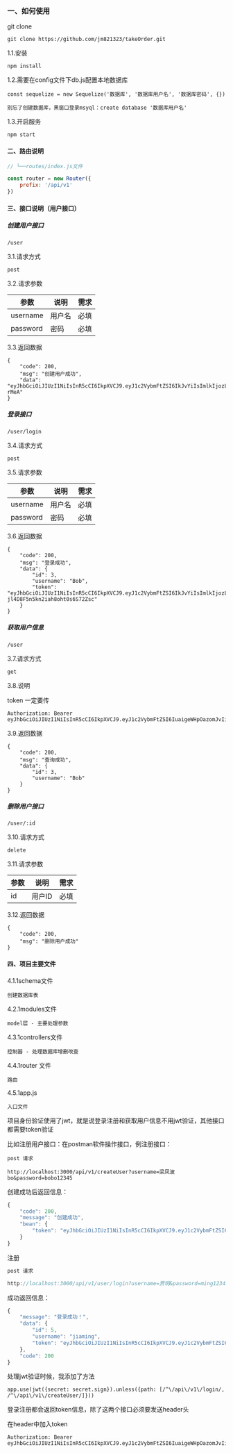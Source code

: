### 一、如何使用


git clone

```
git clone https://github.com/jm821323/takeOrder.git
```

1.1.安装

```
npm install
```

1.2.需要在config文件下db.js配置本地数据库
```
const sequelize = new Sequelize('数据库', '数据库用户名', '数据库密码', {})

别忘了创建数据库，黑窗口登录msyql：create database '数据库用户名'
```


1.3.开启服务

```
npm start
```

#### 二、路由说明

```js
// └──routes/index.js文件

const router = new Router({
    prefix: '/api/v1'
})


```

#### 三、接口说明（用户接口）

##### 创建用户接口

```
/user
```
3.1.请求方式

```
post
```
3.2.请求参数


参数 | 说明 | 需求
---|--- |---
username | 用户名 | 必填
password | 密码 | 必填

3.3.返回数据

```
{
    "code": 200,
    "msg": "创建用户成功",
    "data": "eyJhbGciOiJIUzI1NiIsInR5cCI6IkpXVCJ9.eyJ1c2VybmFtZSI6IkJvYiIsImlkIjozLCJpYXQiOjE1Mjg3NzUzOTMsImV4cCI6MTUyODc3ODk5M30.cnWcgJQF1z7adgKp49AgP4UvpqIXUNjGfjWLMq-rMeA"
}
```

##### 登录接口

```
/user/login
```
3.4.请求方式

```
post
```
3.5.请求参数


参数 | 说明 | 需求
---|--- |---
username | 用户名 | 必填
password | 密码 | 必填

3.6.返回数据

```
{
    "code": 200,
    "msg": "登录成功",
    "data": {
        "id": 3,
        "username": "Bob",
        "token": "eyJhbGciOiJIUzI1NiIsInR5cCI6IkpXVCJ9.eyJ1c2VybmFtZSI6IkJvYiIsImlkIjozLCJpYXQiOjE1Mjg3NzU0NTIsImV4cCI6MTUyODc3OTA1Mn0.v_B_EXvzYTk7Wz-jl4D8F5n5kn2iah8oht0s6S72Zsc"
    }
}
```

##### 获取用户信息

```
/user
```
3.7.请求方式

```
get
```
3.8.说明

token 一定要传

```
Authorization: Bearer eyJhbGciOiJIUzI1NiIsInR5cCI6IkpXVCJ9.eyJ1c2VybmFtZSI6IuaigeWHpOazomJvIiwiaWQiOjUsImlhdCI6MTUyNzczNjc2NSwiZXhwIjoxNTI3NzQwMzY1fQ.y5w4lEFRf8bpR4fFPNDms1m9WSX9mfQ3fo5dejG7y3A
```





3.9.返回数据

```
{
    "code": 200,
    "msg": "查询成功",
    "data": {
        "id": 3,
        "username": "Bob"
    }
}
```

##### 删除用户接口

```
/user/:id
```
3.10.请求方式

```
delete
```
3.11.请求参数


参数 | 说明 | 需求
---|--- |---
id | 用户ID | 必填

3.12.返回数据

```
{
    "code": 200,
    "msg": "删除用户成功"
}
```



#### 四、项目主要文件

4.1.1schema文件
```
创建数据库表
```

4.2.1modules文件

```
model层 - 主要处理参数
```

4.3.1controllers文件

```
控制器 - 处理数据库增删改查
```

4.4.1router 文件

```
路由
```

4.5.1app.js

```
入口文件
```

项目身份验证使用了jwt，就是说登录注册和获取用户信息不用jwt验证，其他接口都需要token验证

比如注册用户接口：在postman软件操作接口，例注册接口：

```
post 请求

http://localhost:3000/api/v1/createUser?username=梁凤波bo&password=bobo12345
```

创建成功后返回信息：

```js
{
    "code": 200,
    "message": "创建成功",
    "bean": {
        "token": "eyJhbGciOiJIUzI1NiIsInR5cCI6IkpXVCJ9.eyJ1c2VybmFtZSI6IuaigeWHpOazomJvIiwiaWQiOjUsImlhdCI6MTUyNzczNjUzMSwiZXhwIjoxNTI3NzQwMTMxfQ.GAQg-hZm3rDYq70-16sgfNHvD64gmrWSFzQCZQs7bl4"
    }
}
```

注册

```js
post 请求

http://localhost:3000/api/v1/user/login?username=贾明&password=ming12345
```
成功返回信息：

```js
{
    "message": "登录成功！",
    "data": {
        "id": 5,
        "username": "jiaming",
        "token": "eyJhbGciOiJIUzI1NiIsInR5cCI6IkpXVCJ9.eyJ1c2VybmFtZSI6IuaigeWHpOazomJvIiwiaWQiOjUsImlhdCI6MTUyNzczNjc2NSwiZXhwIjoxNTI3NzQwMzY1fQ.y5w4lEFRf8bpR4fFPNDms1m9WSX9mfQ3fo5dejG7y3A"
    },
    "code": 200
}
```


处理jwt验证时候，我添加了方法

```
app.use(jwt({secret: secret.sign}).unless({path: [/^\/api\/v1\/login/, /^\/api\/v1\/createUser/]}))

```

登录注册都会返回token信息，除了这两个接口必须要发送header头

在header中加入token

```
Authorization: Bearer eyJhbGciOiJIUzI1NiIsInR5cCI6IkpXVCJ9.eyJ1c2VybmFtZSI6IuaigeWHpOazomJvIiwiaWQiOjUsImlhdCI6MTUyNzczNjc2NSwiZXhwIjoxNTI3NzQwMzY1fQ.y5w4lEFRf8bpR4fFPNDms1m9WSX9mfQ3fo5dejG7y3A
```


